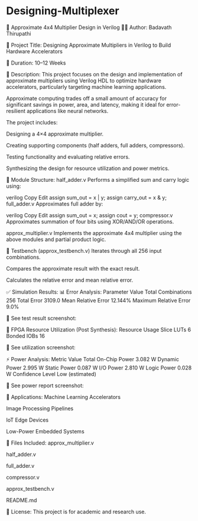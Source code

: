 # Designing-Multiplexer
🔧 Approximate 4x4 Multiplier Design in Verilog
👨‍💻 Author:
Badavath Thirupathi

📘 Project Title:
Designing Approximate Multipliers in Verilog to Build Hardware Accelerators

📅 Duration:
10–12 Weeks

📌 Description:
This project focuses on the design and implementation of approximate multipliers using Verilog HDL to optimize hardware accelerators, particularly targeting machine learning applications.

Approximate computing trades off a small amount of accuracy for significant savings in power, area, and latency, making it ideal for error-resilient applications like neural networks.

The project includes:

Designing a 4×4 approximate multiplier.

Creating supporting components (half adders, full adders, compressors).

Testing functionality and evaluating relative errors.

Synthesizing the design for resource utilization and power metrics.

🧩 Module Structure:
half_adder.v
Performs a simplified sum and carry logic using:

verilog
Copy
Edit
assign sum_out = x | y;
assign carry_out = x & y;
full_adder.v
Approximates full adder by:

verilog
Copy
Edit
assign sum_out = x;
assign cout = y;
compressor.v
Approximates summation of four bits using XOR/AND/OR operations.

approx_multiplier.v
Implements the approximate 4x4 multiplier using the above modules and partial product logic.

🔬 Testbench (approx_testbench.v)
Iterates through all 256 input combinations.

Compares the approximate result with the exact result.

Calculates the relative error and mean relative error.

✅ Simulation Results:
📊 Error Analysis:
Parameter	Value
Total Combinations	256
Total Error	3109.0
Mean Relative Error	12.144%
Maximum Relative Error	9.0%

📸 See test result screenshot:

🔩 FPGA Resource Utilization (Post Synthesis):
Resource	Usage
Slice LUTs	6
Bonded IOBs	16

📸 See utilization screenshot:

⚡ Power Analysis:
Metric	Value
Total On-Chip Power	3.082 W
Dynamic Power	2.995 W
Static Power	0.087 W
I/O Power	2.810 W
Logic Power	0.028 W
Confidence Level	Low (estimated)

📸 See power report screenshot:

🚀 Applications:
Machine Learning Accelerators

Image Processing Pipelines

IoT Edge Devices

Low-Power Embedded Systems

📂 Files Included:
approx_multiplier.v

half_adder.v

full_adder.v

compressor.v

approx_testbench.v

README.md

📜 License:
This project is for academic and research use.

